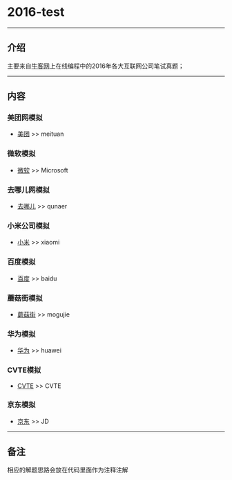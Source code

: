# 2016-test
***
## **介绍**
主要来自[牛客网](https://www.nowcoder.com/)上在线编程中的2016年各大互联网公司笔试真题；
***
## **内容**
### **美团网模拟**
- [美团](https://www.nowcoder.com/ta/2016test?page=1) >> meituan

### **微软模拟**
- [微软](https://www.nowcoder.com/ta/2016test?page=1) >> Microsoft

### **去哪儿网模拟**
- [去哪儿](https://www.nowcoder.com/ta/2016test?page=1) >> qunaer

### **小米公司模拟**
- [小米](https://www.nowcoder.com/ta/2016test?page=1) >> xiaomi

### **百度模拟**
- [百度](https://www.nowcoder.com/ta/2016test?page=2) >> baidu

### **蘑菇街模拟**
- [蘑菇街](https://www.nowcoder.com/ta/2016test?page=2) >> mogujie

### **华为模拟**
- [华为](https://www.nowcoder.com/ta/2016test?page=2) >> huawei

### **CVTE模拟**
- [CVTE](https://www.nowcoder.com/ta/2016test?page=2) >> CVTE

### **京东模拟**
- [京东](https://www.nowcoder.com/ta/2016test?page=2) >> JD
***
## **备注**
相应的解题思路会放在代码里面作为注释注解